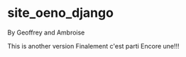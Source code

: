 # site_oeno_django

By Geoffrey and Ambroise 

This is another version
Finalement c'est parti
Encore une!!!

